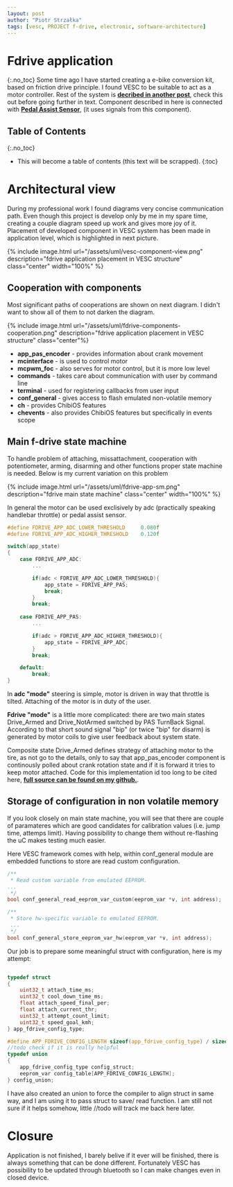 ```yaml
---
layout: post
author: "Piotr Strzałka"
tags: [vesc, PROJECT f-drive, electronic, software-architecture]
---
```

# Fdrive application
{:.no_toc}
Some time ago I have started creating a e-bike conversion kit, based on friction drive principle. I found VESC to be suitable to act as a motor controller. Rest of the system is **[decribed in another post](/2021/01/31/fdrive-system-overview.html)**, check this out before going further in text. 
Component described in here is connected with **[Pedal Assist Sensor](/2020/11/07/vesc-custom-application-pas.html)**, (it uses signals from this component).
## Table of Contents
{:.no_toc}
* This will become a table of contents (this text will be scrapped).
{:toc}

# Architectural view

During my professional work I found diagrams very concise communication path. Even though this project is develop only by me in my spare time, creating a couple diagram speed up work and gives more joy of it. Placement of developed component in VESC system has been made in application level, which is highlighted in next picture.

{% include image.html url="/assets/uml/vesc-component-view.png" description="fdrive application placement in VESC structure" class="center" width="100%" %}

## Cooperation with components

Most significant paths of cooperations are shown on next diagram. I didn't want to show all of them to not darken the diagram.

{% include image.html url="/assets/uml/fdrive-components-cooperation.png" description="fdrive application placement in VESC structure" class="center"%}

- **app_pas_encoder** - provides information about crank movement
- **mcinterface** - is used to control motor 
- **mcpwm_foc** - also serves for motor control, but it is more low level
- **commands** - takes care about communication with user by command line
- **terminal** - used for registering callbacks from user input
- **conf_general** - gives access to flash emulated non-volatile memory
- **ch** - provides ChibiOS features
- **chevents** - also provides ChibiOS features but specifically in events scope 

## Main f-drive state machine

To handle problem of attaching, missattachment, cooperation with potentiometer, arming, disarming and other functions proper state machine is needed. Below is my current variation on this problem

{% include image.html url="/assets/uml/fdrive-app-sm.png" description="fdrive main state machine" class="center" width="100%" %}


In general the motor can be used exclisively by adc (practically speaking handlebar throttle) or pedal assist sensor.

``` c
#define FDRIVE_APP_ADC_LOWER_THRESHOLD     0.080f
#define FDRIVE_APP_ADC_HIGHER_THRESHOLD    0.120f

switch(app_state)
{
    case FDRIVE_APP_ADC:
        ...

        if(adc < FDRIVE_APP_ADC_LOWER_THRESHOLD){
            app_state = FDRIVE_APP_PAS;
            break;
        }
        break;
    
    case FDRIVE_APP_PAS:
        ...

        if(adc > FDRIVE_APP_ADC_HIGHER_THRESHOLD){
            app_state = FDRIVE_APP_ADC;
        }
        break;

    default:
        break;
}
```


In **adc "mode"** steering is simple, motor is driven in way that throttle is tilted. Attaching of the motor is in duty of the user.

**Fdrive "mode"** is a little more complicated: there are two main states Drive_Armed and Drive_NotArmed switched by PAS TurnBack Signal. According to that short sound signal "bip" (or twice "bip" for disarm) is generated by motor coils to give user feedback about system state. 

Composite state Drive_Armed defines strategy of attaching motor to the tire, as not go to the details, only to say that app_pas_encoder component is continously polled about crank rotation state and if it is forward it tries to keep motor attached. Code for this implementation id too long to be cited here, **[full source can be found on my github.](https://github.com/strzaleczka/bldc/blob/friction_drive/applications/app_fdrive.c)**.

## Storage of configuration in non volatile memory

If you look closely on main state machine, you will see that there are couple of paramateres which are good candidates for calibration values (i.e. jump time, attemps limit). Having possibility to change them without re-flashing the uC makes testing much easier. 

Here VESC framework comes with help, within conf_general module are embedded functions to store are read custom configuration.

``` c
/**
 * Read custom variable from emulated EEPROM.
...
 */
bool conf_general_read_eeprom_var_custom(eeprom_var *v, int address);

/**
 * Store hw-specific variable to emulated EEPROM.
 ...
 */
bool conf_general_store_eeprom_var_hw(eeprom_var *v, int address);

```

Our job is to prepare some meaningful struct with configuration, here is my attempt:

``` c

typedef struct
{
    uint32_t attach_time_ms;
    uint32_t cool_down_time_ms;
    float attach_speed_final_per;
    float attach_current_thr;
    uint32_t attempt_count_limit;
    uint32_t speed_goal_kmh;
} app_fdrive_config_type;

#define APP_FDRIVE_CONFIG_LENGTH sizeof(app_fdrive_config_type) / sizeof(eeprom_var)
//todo check if it is really helpful
typedef union
{
    app_fdrive_config_type config_struct;
    eeprom_var config_table[APP_FDRIVE_CONFIG_LENGTH];
} config_union;

```

I have also created an union to force the compiler to align struct in same way, and I am using it to pass struct to save/ read function. I am still not sure if it helps somehow, little //todo will track me back here later.

# Closure

Application is not finished, I barely belive if it ever will be finished, there is always something that can be done different. Fortunately VESC has possibility to be updated through bluetooth so I can make changes even in closed device.

